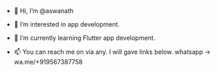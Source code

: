 - 👋 Hi, I’m @aswanath
- 👀 I’m interested in app development.
- 🌱 I’m currently learning Flutter app development.


- 📫 You can reach me on via any. I will gave links below.
whatsapp -> wa.me/+919567387758





